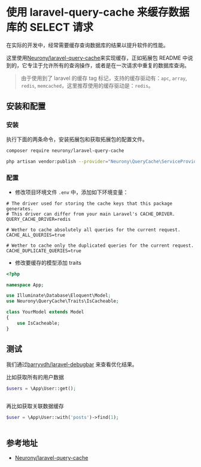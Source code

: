 # 使用 laravel-query-cache 来缓存数据库的 SELECT 请求

在实际的开发中，经常需要缓存查询数据库的结果以提升软件的性能。

这里使用[Neurony/laravel-query-cache](https://github.com/Neurony/laravel-query-cache)来实现缓存，正如拓展包 README
中说到的，它专注于允许所有的查询操作，或者是在一次请求中重复的数据库查询。

> 由于使用到了 laravel 的缓存 tag 标记，支持的缓存驱动有：`apc`, `array`, `redis`, `memcached`，这里推荐使用的缓存驱动是：`redis`。

## 安装和配置

### 安装

执行下面的两条命令，安装拓展包和获取拓展包的配置文件。

```bash
composer require neurony/laravel-query-cache

php artisan vendor:publish --provider="Neurony\QueryCache\ServiceProvider" --tag="config"
```

### 配置

- 修改项目环境文件 `.env` 中，添加如下环境变量：

```dotenv
# The driver used for storing the cache keys that this package generates.
# This driver can differ from your main Laravel's CACHE_DRIVER.
QUERY_CACHE_DRIVER=redis

# Wether to cache absolutely all queries for the current request.
CACHE_ALL_QUERIES=true

# Wether to cache only the duplicated queries for the current request.
CACHE_DUPLICATE_QUERIES=true
```

- 修改要缓存的模型添加 traits

```php
<?php

namespace App;

use Illuminate\Database\Eloquent\Model;
use Neurony\QueryCache\Traits\IsCacheable;

class YourModel extends Model
{
    use IsCacheable;
}
```

## 测试

我们通过[barryvdh/laravel-debugbar](https://github.com/barryvdh/laravel-debugbar) 来查看优化结果。

比如获取所有的用户数据

```php
$users = \App\User::get();
```

<img :src="$withBase('/images/languages/laravel/packages/using-laravel-query-cache-package-to-optimize-laravel-eloquent-queries/laravel-query-cache.png')" alt="">

再比如获取关联数据缓存

```php
$user = \App\User::with('posts')->find(1);
```

<img :src="$withBase('/images/languages/laravel/packages/using-laravel-query-cache-package-to-optimize-laravel-eloquent-queries/laravel-query-cache-relationship-data.png')" alt="">

## 参考地址

- [Neurony/laravel-query-cache](https://github.com/Neurony/laravel-query-cache)
